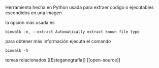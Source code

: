 Herramienta hecha en Python usada para extraer codigo o ejecutables escondidos en una imagen

la opcion más usada es

``` 
binwalk -e, --extract Automatically extract known file type
```

para obtener más información ejecuta el comando
```
binwalk -h
```


temas relacionados 
[[Esteganografía]]
[[open-source]]